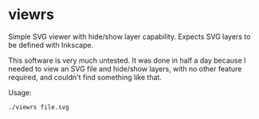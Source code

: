 # viewrs

Simple SVG viewer with hide/show layer capability. Expects SVG layers to be defined with Inkscape. 


This software is very much untested. It was done in half a day because I needed to view an SVG file and hide/show layers, with no other feature required, and couldn't find something like that.


Usage:
```
./viewrs file.svg
```